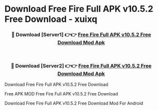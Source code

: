 # Download Free Fire Full APK v10.5.2 Free Download - xuixq



<div align="center">
<h3>🔴 Download [Server1] 👉👉 <a href="https://momento.my/?title=Free_Fire_Full_APK_v10.5.2_Free_Download">Free Fire Full APK v10.5.2 Free Download Mod Apk</a></h3><br>

<h3>🔴 Download [Server2] 👉👉 <a href="https://momento.my/?title=Free_Fire_Full_APK_v10.5.2_Free_Download">Free Fire Full APK v10.5.2 Free Download Mod Apk</a></h3>
</div>



Download Free Fire Full APK v10.5.2 Free Download 

Free APK MOD Free Fire Full APK v10.5.2 Free Download 

Download Free Fire Full APK v10.5.2 Free Download Mod For Android
